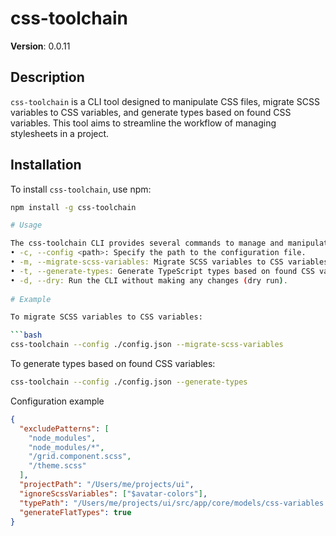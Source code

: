 # css-toolchain

**Version**: 0.0.11

## Description

`css-toolchain` is a CLI tool designed to manipulate CSS files, migrate SCSS variables to CSS variables, and generate types based on found CSS variables. This tool aims to streamline the workflow of managing stylesheets in a project.

## Installation

To install `css-toolchain`, use npm:

```bash
npm install -g css-toolchain

# Usage

The css-toolchain CLI provides several commands to manage and manipulate your CSS files. Below are the available options:
• -c, --config <path>: Specify the path to the configuration file.
• -m, --migrate-scss-variables: Migrate SCSS variables to CSS variables.
• -t, --generate-types: Generate TypeScript types based on found CSS variables.
• -d, --dry: Run the CLI without making any changes (dry run).
    
# Example

To migrate SCSS variables to CSS variables:

```bash
css-toolchain --config ./config.json --migrate-scss-variables
```

To generate types based on found CSS variables:

```bash
css-toolchain --config ./config.json --generate-types
```

Configuration example

```json
{
  "excludePatterns": [
    "node_modules",
    "node_modules/*",
    "/grid.component.scss",
    "/theme.scss"
  ],
  "projectPath": "/Users/me/projects/ui",
  "ignoreScssVariables": ["$avatar-colors"],
  "typePath": "/Users/me/projects/ui/src/app/core/models/css-variables.model.ts",
  "generateFlatTypes": true
}
```
